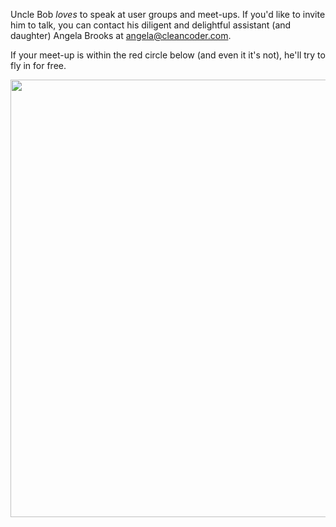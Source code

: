 Uncle Bob _loves_ to speak at user groups and meet-ups.  If you'd like to invite him to talk, you can
contact his diligent and delightful assistant (and daughter) Angela Brooks at [angela@cleancoder.com](mailto:angela@cleancoder.com).

If your meet-up is within the red circle below (and even it it's not), he'll try to fly in for free.

<img src="images/500NM Map.jpg" width="700"/>